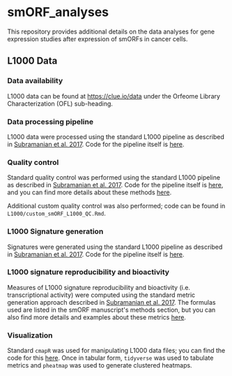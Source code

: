 # smORF_analyses
This repository provides additional details on the data analyses for gene expression studies after expression of smORFs in cancer cells.

## L1000 Data 

### Data availability

L1000 data can be found at https://clue.io/data under the Orfeome Library Characterization (OFL) sub-heading. 

### Data processing pipeline 

L1000 data were processed using the standard L1000 pipeline as described
in [Subramanian et al. 2017](https://pubmed.ncbi.nlm.nih.gov/29195078/).
Code for the pipeline itself is [here](https://github.com/cmap/cmapM). 

### Quality control 

Standard quality control was performed using the standard L1000 pipeline as
described in
[Subramanian et al. 2017](https://pubmed.ncbi.nlm.nih.gov/29195078/).
Code for the pipeline itself is [here](https://github.com/cmap/cmapM), and 
you can find more details about these methods
[here](https://clue.io/connectopedia/l1000_qc).

Additional custom quality control was also performed; code can be found
in `L1000/custom_smORF_L1000_QC.Rmd`.

### L1000 Signature generation

Signatures were generated using the standard L1000 pipeline as described
in [Subramanian et al. 2017](https://pubmed.ncbi.nlm.nih.gov/29195078/).
Code for the pipeline itself is [here](https://github.com/cmap/cmapM). 

### L1000 signature reproducibility and bioactivity

Measures of L1000 signature reproducibility and bioactivity (i.e.
transcriptional activity) were computed using the standard metric
generation approach described in
[Subramanian et al. 2017](https://pubmed.ncbi.nlm.nih.gov/29195078/).
The formulas used are listed in the smORF manuscript's methods section,
but you can also find more details and examples about these metrics
[here](https://clue.io/connectopedia/signature_quality_metrics).

### Visualization 

Standard `cmapR` was used for manipulating L1000 data files; you can
find the code for this [here](https://github.com/cmap/cmapR). Once in
tabular form, `tidyverse` was used to tabulate metrics and `pheatmap`
was used to generate clustered heatmaps. 


